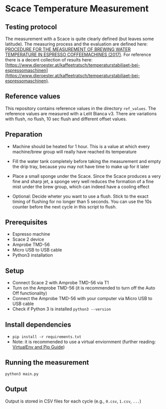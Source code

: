 # Scace Temperature Measurement

## Testing protocol

The measurement with a Scace is quite clearly defined (but leaves some latitude). The measuring process and the evaluation are defined here: [PROCEDURE FOR THE MEASUREMENT OF BREWING WATER TEMPERATURE IN ESPRESSO COFFEEMACHINES (2017)](https://www.worldcoffeeevents.org/wp-content/uploads/2017/01/2017-WCE-Procedure-for-Measuring-Brewing-Temperature-in-Espresso-Machines-2.pdf). For reference there is a decent collection of results here: [https://www.dieroester.at/kaffeetratsch/temperaturstabiliaet-bei-espressomaschinen](https://www.dieroester.at/kaffeetratsch/temperaturstabiliaet-bei-espressomaschinen).

## Reference values

This repository contains reference values in the directory `ref_values`. The reference values are measured with a Lelit Bianca v3. There are variations with flush, no flush, 10 sec flush and different offset values.

## Preparation

- Machine should be heated for 1 hour. This is a value at which every machine/brew group will really have reached its temperature
- Fill the water tank completely before taking the measurement and empty the drip tray, because you may not have time to make up for it later
- Place a small sponge under the Scace. Since the Scace produces a very fine and sharp jet, a sponge very well reduces the formation of a fine mist under the brew group, which can indeed have a cooling effect

- Optional: Decide wheter you want to use a flush. Stick to the exact timing of flushing for no longer than 5 seconds. You can use the 10s counter before the next cycle in this script to flush.

## Prerequisites

- Espresso machine
- Scace 2 device
- Amprobe TMD-56
- Micro USB to USB cable
- Python3 installation

## Setup

- Connect Scace 2 with Amprobe TMD-56 via T1
- Turn on the Amprobe TMD-56 (it is recommended to turn off the Auto Off functionality)
- Connect the Amprobe TMD-56 with your computer via Micro USB to USB cable
- Check if Python 3 is installed `python3 --version`

## Install dependencies

- `pip install -r requirements.txt`
- Note: it is recommended to use a virtual enviornment (further reading: [VirtualEnv and Pip Guide](https://packaging.python.org/en/latest/guides/installing-using-pip-and-virtual-environments/))

## Running the measurement

`python3 main.py`

## Output

Output is stored in CSV files for each cycle (e.g., `0.csv`, `1.csv`, `...`)
